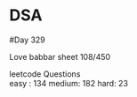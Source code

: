 # DSA

#Day 329

Love babbar sheet
    108/450
    
leetcode Questions   
easy : 134
medium: 182
hard: 23

 